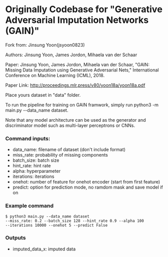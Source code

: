 # Originally Codebase for "Generative Adversarial Imputation Networks (GAIN)"

Fork from: Jinsung Yoon(jsyoon0823)

Authors: Jinsung Yoon, James Jordon, Mihaela van der Schaar

Paper: Jinsung Yoon, James Jordon, Mihaela van der Schaar, 
"GAIN: Missing Data Imputation using Generative Adversarial Nets," 
International Conference on Machine Learning (ICML), 2018.
 
Paper Link: http://proceedings.mlr.press/v80/yoon18a/yoon18a.pdf

Place yours dataset in "data" folder.

To run the pipeline for training on GAIN framwork, simply run 
python3 -m main.py --data_name dataset.

Note that any model architecture can be used as the generator and 
discriminator model such as multi-layer perceptrons or CNNs. 

### Command inputs:

-   data_name: filename of dataset (don't include format)
-   miss_rate: probability of missing components
-   batch_size: batch size
-   hint_rate: hint rate
-   alpha: hyperparameter
-   iterations: iterations
-   onehot: number of feature for onehot encoder (start from first feature)
-   predict: option for prediction mode, no ramdom mask and save model if on


### Example command

```shell
$ python3 main.py --data_name dataset
--miss_rate: 0.2 --batch_size 128 --hint_rate 0.9 --alpha 100
--iterations 10000 --onehot 5 --predict False
```

### Outputs

-   imputed_data_x: imputed data
